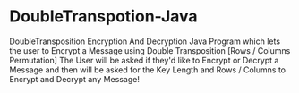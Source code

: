 # DoubleTranspotion-Java
DoubleTransposition Encryption And Decryption Java Program which lets the user to Encrypt a Message using Double Transposition [Rows / Columns Permutation] 
The User will be asked if they'd like to Encrypt or Decrypt a Message and then will be asked for the Key Length and Rows / Columns to Encrypt and Decrypt any Message!
